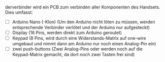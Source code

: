 derverbinder wird ein PCB zum verbinden aller Komponenten des Handsets.
Dies umfasst:
- [ ] Arduino Nano (-Klon) (Um den Arduino nicht löten zu müssen, werden entsprechende Verbinder verlötet und der Arduino nur aufgesteckt)
- [ ] Display (16 Pins, werden direkt zum Arduino geroutet)
- [ ] Keypad (8 Pins, wird durch eine Widerstands-Matrix auf one-wire umgebaut und nimmt dann am Arduino nur noch einen Analog-Pin ein)
- [ ] zwei push-buttons (Zwei Analog-Pins oder werden noch auf die Keypad-Matrix gemacht, da dort noch zwei Tasten frei sind)
